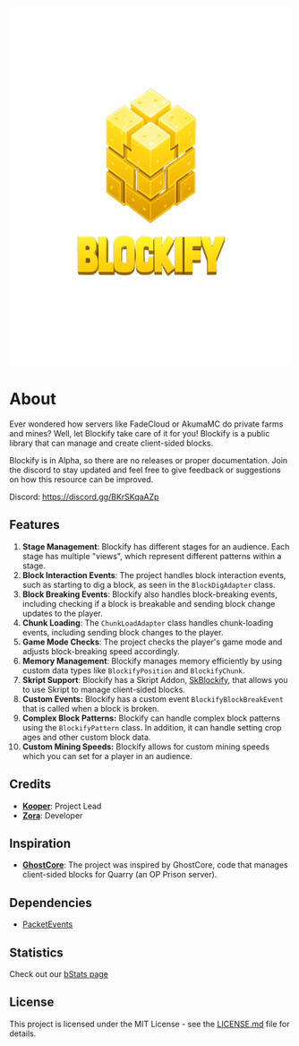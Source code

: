 <div align="center">
    <img src="public/blockify.png" width="640" height="640">
</div>

# About
Ever wondered how servers like FadeCloud or AkumaMC do private farms and mines?
Well, let Blockify take care of it for you! Blockify is a public library that can manage and create client-sided blocks.

Blockify is in Alpha, so there are no releases or proper documentation.
Join the discord to stay updated and feel free to give feedback or suggestions on how this resource can be improved.

Discord: https://discord.gg/BKrSKqaAZp

## Features
1. **Stage Management**: Blockify has different stages for an audience. Each stage has multiple "views", which represent different patterns within a stage.
2. **Block Interaction Events**: The project handles block interaction events, such as starting to dig a block, as seen in the `BlockDigAdapter` class.
3. **Block Breaking Events**: Blockify also handles block-breaking events, including checking if a block is breakable and sending block change updates to the player.
4. **Chunk Loading**: The `ChunkLoadAdapter` class handles chunk-loading events, including sending block changes to the player.
5. **Game Mode Checks**: The project checks the player's game mode and adjusts block-breaking speed accordingly.
6. **Memory Management**: Blockify manages memory efficiently by using custom data types like `BlockifyPosition` and `BlockifyChunk`.
7. **Skript Support**: Blockify has a Skript Addon, [SkBlockify](https://github.com/Kooperlol/SkBlockify), that allows you to use Skript to manage client-sided blocks.
8. **Custom Events:** Blockify has a custom event `BlockifyBlockBreakEvent` that is called when a block is broken. 
9. **Complex Block Patterns:** Blockify can handle complex block patterns using the `BlockifyPattern` class. In addition, it can handle setting crop ages and other custom block data.
10. **Custom Mining Speeds:** Blockify allows for custom mining speeds which you can set for a player in an audience.

## Credits
- **[Kooper](https://github.com/Kooperlol)**: Project Lead
- **[Zora](https://github.com/ReportCardsMC)**: Developer

## Inspiration
- **[GhostCore](https://github.com/QuarryMC/GhostCore)**: The project was inspired by GhostCore, code that manages client-sided blocks for Quarry (an OP Prison server).

## Dependencies
- [PacketEvents](https://github.com/retrooper/packetevents)

## Statistics
Check out our [bStats page](https://bstats.org/plugin/bukkit/Blockify/21782)

## License
This project is licensed under the MIT License - see the [LICENSE.md](LICENSE.md) file for details.
